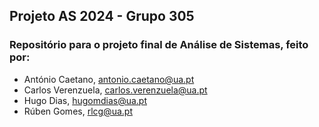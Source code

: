 ## Projeto AS 2024 - Grupo 305

### Repositório para o projeto final de Análise de Sistemas, feito por:

* António Caetano, antonio.caetano@ua.pt
* Carlos Verenzuela, carlos.verenzuela@ua.pt
* Hugo Dias, hugomdias@ua.pt
* Rúben Gomes, rlcg@ua.pt

